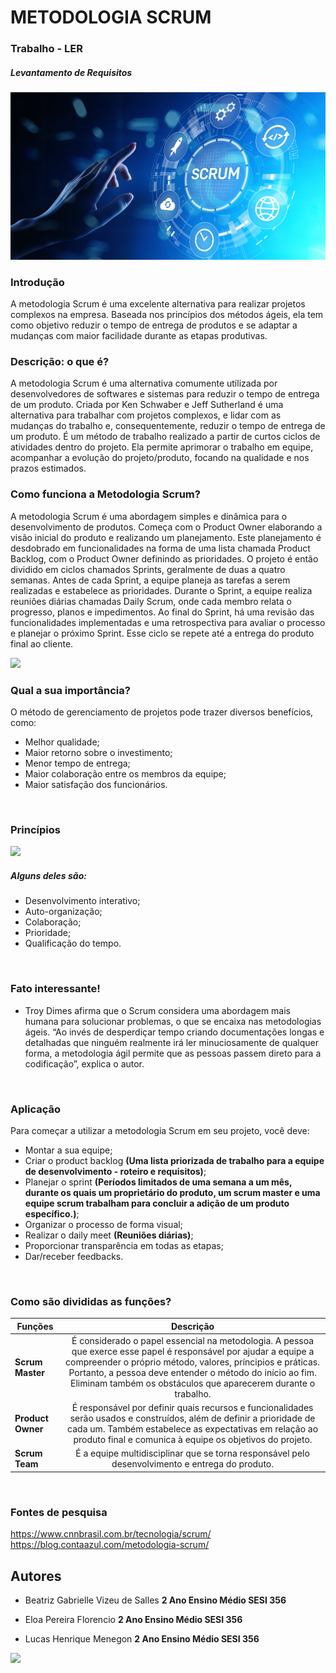 # METODOLOGIA SCRUM
### Trabalho - LER
##### Levantamento de Requisitos

<img src="fundo.jpg" style="width:px"><br>

### Introdução
A metodologia Scrum é uma excelente alternativa para realizar projetos complexos na empresa. Baseada nos princípios dos métodos ágeis, ela tem como objetivo reduzir o tempo de entrega de produtos e se adaptar a mudanças com maior facilidade durante as etapas produtivas.


### Descrição: o que é?
A metodologia Scrum é uma alternativa comumente utilizada por desenvolvedores de softwares e sistemas para reduzir o tempo de entrega de um produto.
Criada por Ken Schwaber e Jeff Sutherland é uma alternativa para trabalhar com projetos complexos, e lidar com as mudanças do trabalho e, consequentemente, reduzir o tempo de entrega de um produto.
É um método de trabalho realizado a partir de curtos ciclos de atividades dentro do projeto. Ela permite aprimorar o trabalho em equipe, acompanhar a evolução do projeto/produto, focando na qualidade e nos prazos estimados.


### Como funciona a Metodologia Scrum?
A metodologia Scrum é uma abordagem simples e dinâmica para o desenvolvimento de produtos. Começa com o Product Owner elaborando a visão inicial do produto e realizando um planejamento. Este planejamento é desdobrado em funcionalidades na forma de uma lista chamada Product Backlog, com o Product Owner definindo as prioridades. O projeto é então dividido em ciclos chamados Sprints, geralmente de duas a quatro semanas. Antes de cada Sprint, a equipe planeja as tarefas a serem realizadas e estabelece as prioridades. Durante o Sprint, a equipe realiza reuniões diárias chamadas Daily Scrum, onde cada membro relata o progresso, planos e impedimentos. Ao final do Sprint, há uma revisão das funcionalidades implementadas e uma retrospectiva para avaliar o processo e planejar o próximo Sprint. Esse ciclo se repete até a entrega do produto final ao cliente.

<img src="https://promovesolucoes.com/wp-content/uploads/2019/01/scrum_kanban_diferencas-1.png" style="width:px">
<br>

### Qual a sua importância?
O método de gerenciamento de projetos pode trazer diversos benefícios, como:
- Melhor qualidade;
- Maior retorno sobre o investimento;
- Menor tempo de entrega;
- Maior colaboração entre os membros da equipe;
- Maior satisfação dos funcionários.
<br>

### Princípios
<img src="https://wac-cdn.atlassian.com/dam/jcr:2484615e-2452-4c1e-b179-f68508a03c22/principles.png?cdnVersion=1483" style="width:px">

##### Alguns deles são:
- Desenvolvimento interativo;
- Auto-organização;
- Colaboração;
- Prioridade;
- Qualificação do tempo.
<br>

### Fato interessante!
- Troy Dimes afirma que o Scrum considera uma abordagem mais humana para solucionar problemas, o que se encaixa nas metodologias ágeis.
“Ao invés de desperdiçar tempo criando documentações longas e detalhadas que ninguém realmente irá ler minuciosamente de qualquer forma, a metodologia ágil permite que as pessoas passem direto para a codificação”, explica o autor.
<br>

### Aplicação
Para começar a utilizar a metodologia Scrum em seu projeto, você deve: 
- Montar a sua equipe;
- Criar o product backlog **(Uma lista priorizada de trabalho para a equipe de desenvolvimento - roteiro e requisitos)**;
- Planejar o sprint **(Períodos limitados de uma semana a um mês, durante os quais um proprietário do produto, um scrum master e uma equipe scrum trabalham para concluir a adição de um produto específico.)**;
- Organizar o processo de forma visual;
- Realizar o daily meet **(Reuniões diárias)**;
- Proporcionar transparência em todas as etapas;
- Dar/receber feedbacks.
<br>

### Como são divididas as funções?

|Funções|Descrição|
|-|:-:|
|**Scrum Master** |É considerado o papel essencial na metodologia. A pessoa que exerce esse papel é responsável por ajudar a equipe a compreender o próprio método, valores, príncipios e práticas. Portanto, a pessoa deve entender o método do início ao fim. Eliminam também os obstáculos que aparecerem durante o trabalho.|
|**Product Owner**|É responsável por definir quais recursos e funcionalidades serão usados e construídos, além de definir a prioridade de cada um. Também estabelece as expectativas em relação ao produto final e comunica à equipe os objetivos do projeto.|
|**Scrum Team**|É a equipe multidisciplinar que se torna responsável pelo desenvolvimento e entrega do produto.|
<br>

### Fontes de pesquisa
https://www.cnnbrasil.com.br/tecnologia/scrum/
https://blog.contaazul.com/metodologia-scrum/

## Autores

- Beatriz Gabrielle Vizeu de Salles **2 Ano Ensino Médio SESI 356**

- Eloa Pereira Florencio **2 Ano Ensino Médio SESI 356**

- Lucas Henrique Menegon **2 Ano Ensino Médio SESI 356**

<img src="https://t3.ftcdn.net/jpg/02/91/52/22/360_F_291522205_XkrmS421FjSGTMRdTrqFZPxDY19VxpmL.jpg" style="width:px"><br>


